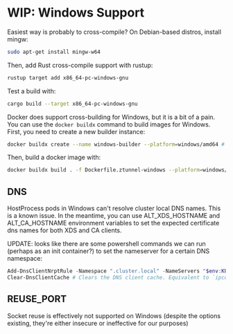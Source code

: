 # WIP: Windows Support

Easiest way is probably to cross-compile? On Debian-based distros, install mingw:

```bash
sudo apt-get install mingw-w64
```

Then, add Rust cross-compile support with rustup:

```bash
rustup target add x86_64-pc-windows-gnu
```

Test a build with:

```bash
cargo build --target x86_64-pc-windows-gnu
```

Docker does support cross-building for Windows, but it is a bit of a pain. You can use the `docker buildx` command to build images for Windows. First, you need to create a new builder instance:

```bash
docker buildx create --name windows-builder --platform=windows/amd64 # change to windows/arm64 if you want to build for arm64
```

Then, build a docker image with:

```bash
docker buildx build . -f Dockerfile.ztunnel-windows --platform=windows/amd64 --output type=registry -t localhost:5000/ztunnel-windows --builder windows-builder
```

## DNS

HostProcess pods in Windows can't resolve cluster local DNS names. This is a known issue. In the meantime, you can use ALT_XDS_HOSTNAME and ALT_CA_HOSTNAME environment variables to set the expected certificate dns names for both XDS and CA clients.

UPDATE: looks like there are some powershell commands we can run (perhaps as an init container?) to set the nameserver for a certain DNS namespace:

```powershell
Add-DnsClientNrptRule -Namespace ".cluster.local" -NameServers "$env:KUBE_DNS_IP"
Clear-DnsClientCache # Clears the DNS client cache. Equivalent to `ipconfig /flushdns`
```

## REUSE_PORT

Socket reuse is effectively not supported on Windows (despite the options existing, they're either insecure or ineffective for our purposes)
